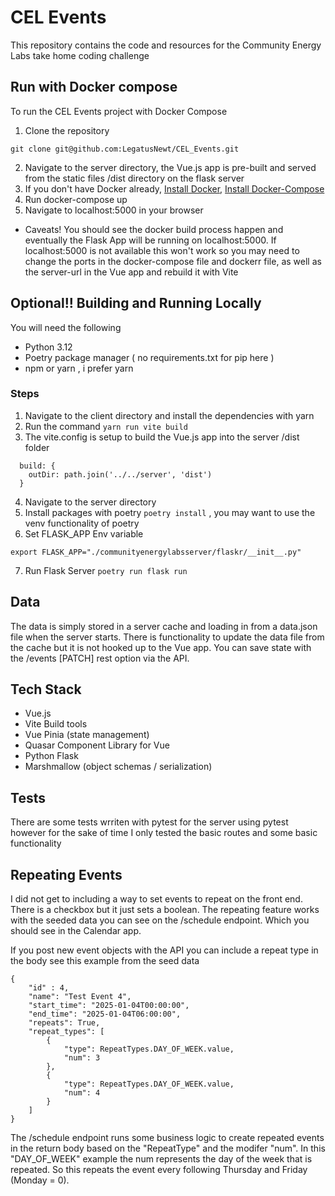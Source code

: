 # CEL Events

This repository contains the code and resources for the Community Energy Labs take home coding challenge

## Run with Docker compose

To run the CEL Events project with Docker Compose
1. Clone the repository 
```
git clone git@github.com:LegatusNewt/CEL_Events.git
```
2. Navigate to the server directory, the Vue.js app is pre-built and served from the static files /dist directory on the flask server
3. If you don't have Docker already, [Install Docker](https://docs.docker.com/get-docker/), [Install Docker-Compose](https://docs.docker.com/compose/install/)
4. Run docker-compose up
5. Navigate to localhost:5000 in your browser

- Caveats!
You should see the docker build process happen and eventually the Flask App will be running on localhost:5000. If localhost:5000 is not available this won't work so you may need to change the ports in the docker-compose file and dockerr file, as well as the server-url in the Vue app and rebuild it with Vite

## Optional!! Building and Running Locally
You will need the following
- Python 3.12
- Poetry package manager ( no requirements.txt for pip here )
- npm or yarn , i prefer yarn

### Steps
1. Navigate to the client directory and install the dependencies with yarn
2. Run the command `yarn run vite build`
3. The vite.config is setup to build the Vue.js app into the server /dist folder
```
  build: {
    outDir: path.join('../../server', 'dist')
  }
```
4. Navigate to the server directory
5. Install packages with poetry `poetry install` , you may want to use the venv functionality of poetry
6. Set FLASK_APP Env variable 
```
export FLASK_APP="./communityenergylabsserver/flaskr/__init__.py"
```
7. Run Flask Server `poetry run flask run`

## Data
The data is simply stored in a server cache and loading in from a data.json file when the server starts. There is functionality to update the data file from the cache but it is not hooked up to the Vue app. You can save state with the /events [PATCH] rest option via the API.


## Tech Stack
- Vue.js
- Vite Build tools
- Vue Pinia (state management)
- Quasar Component Library for Vue
- Python Flask
- Marshmallow (object schemas / serialization)

## Tests
There are some tests wrriten with pytest for the server using pytest however for the sake of time I only tested the basic routes and some basic functionality

## Repeating Events
I did not get to including a way to set events to repeat on the front end. There is a checkbox but it just sets a boolean. The repeating feature works with the seeded data you can see on the /schedule endpoint. Which you should see in the Calendar app.

If you post new event objects with the API you can include a repeat type in the body see this example from the seed data
```
{   
    "id" : 4,
    "name": "Test Event 4", 
    "start_time": "2025-01-04T00:00:00", 
    "end_time": "2025-01-04T06:00:00", 
    "repeats": True, 
    "repeat_types": [
        { 
            "type": RepeatTypes.DAY_OF_WEEK.value, 
            "num": 3
        }, 
        {
            "type": RepeatTypes.DAY_OF_WEEK.value,
            "num": 4 
        }
    ]
}
```
The /schedule endpoint runs some business logic to create repeated events in the return body based on the "RepeatType" and the modifer "num". In this "DAY_OF_WEEK" example the num represents the day of the week that is repeated. So this repeats the event every following Thursday and Friday (Monday = 0).